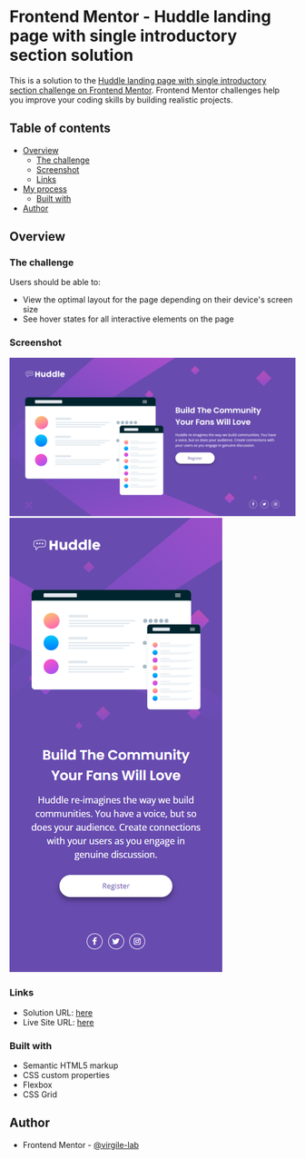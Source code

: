 # Frontend Mentor - Huddle landing page with single introductory section solution

This is a solution to the [Huddle landing page with single introductory section challenge on Frontend Mentor](https://www.frontendmentor.io/challenges/huddle-landing-page-with-a-single-introductory-section-B_2Wvxgi0). Frontend Mentor challenges help you improve your coding skills by building realistic projects.

## Table of contents

- [Overview](#overview)
  - [The challenge](#the-challenge)
  - [Screenshot](#screenshot)
  - [Links](#links)
- [My process](#my-process)
  - [Built with](#built-with)
- [Author](#author)


## Overview

### The challenge

Users should be able to:

- View the optimal layout for the page depending on their device's screen size
- See hover states for all interactive elements on the page

### Screenshot

![](./Screenshot.png)
![](./Screenshot2.png)

### Links

- Solution URL: [here](https://github.com/virgile-lab/frontend_mentor/tree/main/02_huddle-landing-page-with-single-introductory-section-master)
- Live Site URL: [here](https://virgile-lab.github.io/frontend_mentor/02_huddle-landing-page-with-single-introductory-section-master/)

### Built with

- Semantic HTML5 markup
- CSS custom properties
- Flexbox
- CSS Grid

## Author

- Frontend Mentor - [@virgile-lab](https://www.frontendmentor.io/profile/virgile-lab)


